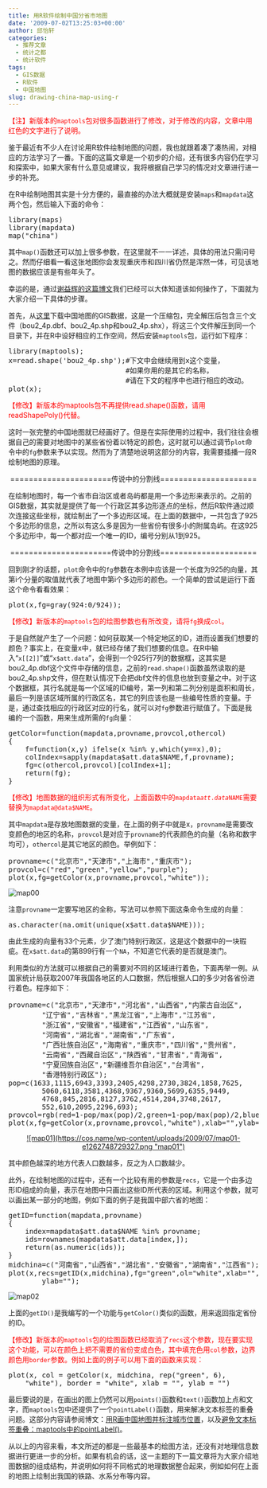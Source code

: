 ```yaml
---
title: 用R软件绘制中国分省市地图
date: '2009-07-02T13:25:03+00:00'
author: 邱怡轩
categories:
  - 推荐文章
  - 统计之都
  - 统计软件
tags:
  - GIS数据
  - R软件
  - 中国地图
slug: drawing-china-map-using-r
---
```


<span style="color: #ff0000;">【注】新版本的<code>maptools</code>包对很多函数进行了修改，对于修改的内容，文章中用红色的文字进行了说明。</span>

鉴于最近有不少人在讨论用R软件绘制地图的问题，我也就跟着凑了凑热闹，对相应的方法学习了一番。下面的这篇文章是一个初步的介绍，还有很多内容仍在学习和探索中，如果大家有什么意见或建议，我将根据自己学习的情况对文章进行进一步的补充。

在R中绘制地图其实是十分方便的，最直接的办法大概就是安装`maps`和`mapdata`这两个包，然后输入下面的命令：

<pre class="brush: r">library(maps)
library(mapdata)
map("china")</pre>

其中`map()`函数还可以加上很多参数，在这里就不一一详述，具体的用法只需问号之。然而仔细看一看这张地图你会发现重庆市和四川省仍然是浑然一体，可见该地图的数据应该是有些年头了。<!--more-->

幸运的是，通过[谢益辉的这篇博文](http://yihui.name/cn/2007/09/china-map-at-province-level/ "终于搞定了中国分省市地图")我们已经可以大体知道该如何操作了，下面就为大家介绍一下具体的步骤。

首先，从[这里](https://cos.name/wp-content/uploads/2009/07/chinaprovinceborderdata_tar_gz.zip)下载中国地图的GIS数据，这是一个压缩包，完全解压后包含三个文件（bou2\_4p.dbf、bou2\_4p.shp和bou2_4p.shx），将这三个文件解压到同一个目录下，并在R中设好相应的工作空间，然后安装`maptools`包，运行如下程序：

<pre class="brush: r">library(maptools);
x=read.shape('bou2_4p.shp');#下文中会继续用到x这个变量，
                            #如果你用的是其它的名称，
                            #请在下文的程序中也进行相应的改动。
plot(x);</pre>

<span style="color: #ff0000;">【修改】新版本的maptools包不再提供read.shape()函数，请用readShapePoly()代替。</span>

这时一张完整的中国地图就已经画好了。但是在实际使用的过程中，我们往往会根据自己的需要对地图中的某些省份着以特定的颜色，这时就可以通过调节`plot`命令中的`fg`参数来予以实现。然而为了清楚地说明这部分的内容，我需要插播一段R绘制地图的原理。

<p style="text-align: center;">
  ======================传说中的分割线=====================
</p>

在绘制地图时，每一个省市自治区或者岛屿都是用一个多边形来表示的。之前的GIS数据，其实就是提供了每一个行政区其多边形逐点的坐标，然后R软件通过顺次连接这些坐标，就绘制出了一个多边形区域。在上面的数据中，一共包含了925个多边形的信息，之所以有这么多是因为一些省份有很多小的附属岛屿。在这925个多边形中，每一个都对应一个唯一的ID，编号分别从1到925。

<p style="text-align: center;">
  ======================传说中的分割线=====================
</p>

回到刚才的话题，`plot`命令中的`fg`参数在本例中应该是一个长度为925的向量，其第i个分量的取值就代表了地图中第i个多边形的颜色。一个简单的尝试是运行下面这个命令看看效果：

<pre class="brush: r">plot(x,fg=gray(924:0/924));</pre>

<span style="color: #ff0000;">【修改】新版本的<code>maptools</code>包的绘图参数也有所改变，请将<code>fg</code>换成<code>col</code>。</span>

于是自然就产生了一个问题：如何获取某一个特定地区的ID，进而设置我们想要的颜色？事实上，在变量x中，就已经存储了我们想要的信息。在R中输入“`x[[2]]`”或“`x$att.data`”，会得到一个925行7列的数据框，这其实是bou2_4p.dbf这个文件中存储的信息，之前的`read.shape()`函数虽然读取的是bou2_4p.shp文件，但在默认情况下会把dbf文件的信息也放到变量之中。对于这个数据框，其行名就是每一个区域的ID编号，第一列和第二列分别是面积和周长，最后一列是该区域所属的行政区名，其它的列应该也是一些编号性质的变量。于是，通过查找相应的行政区对应的行名，就可以对`fg`参数进行赋值了。下面是我编的一个函数，用来生成所需的`fg`向量：

<pre class="brush: r">getColor=function(mapdata,provname,provcol,othercol)
{
	f=function(x,y) ifelse(x %in% y,which(y==x),0);
	colIndex=sapply(mapdata$att.data$NAME,f,provname);
	fg=c(othercol,provcol)[colIndex+1];
	return(fg);
}</pre>

<span style="color: #ff0000;">【修改】地图数据的组织形式有所变化，上面函数中的<code>mapdata$att.data$NAME</code>需要替换为<code>mapdata@data$NAME</code>。</span>

其中`mapdata`是存放地图数据的变量，在上面的例子中就是x，`provname`是需要改变颜色的地区的名称，`provcol`是对应于`provname`的代表颜色的向量（名称和数字均可），`othercol`是其它地区的颜色。举例如下：

<pre class="brush: r">provname=c("北京市","天津市","上海市","重庆市");
provcol=c("red","green","yellow","purple");
plot(x,fg=getColor(x,provname,provcol,"white"));</pre>

![map00](https://cos.name/wp-content/uploads/2009/07/map00-e1262748931991.png "map00")

注意`provname`一定要写地区的全称，写法可以参照下面这条命令生成的向量：

<pre class="brush: r">as.character(na.omit(unique(x$att.data$NAME)));</pre>

由此生成的向量有33个元素，少了澳门特别行政区，这是这个数据中的一块瑕疵。在`x$att.data`的第899行有一个`NA`，不知道它代表的是否就是澳门。

利用类似的方法就可以根据自己的需要对不同的区域进行着色，下面再举一例。从国家统计局获取2007年我国各地区的人口数据，然后根据人口的多少对各省份进行着色。程序如下：

<pre class="brush: r">provname=c("北京市","天津市","河北省","山西省","内蒙古自治区",
		"辽宁省","吉林省","黑龙江省","上海市","江苏省",
		"浙江省","安徽省","福建省","江西省","山东省",
		"河南省","湖北省","湖南省","广东省",
		"广西壮族自治区","海南省","重庆市","四川省","贵州省",
		"云南省","西藏自治区","陕西省","甘肃省","青海省",
		"宁夏回族自治区","新疆维吾尔自治区","台湾省",
		"香港特别行政区");
pop=c(1633,1115,6943,3393,2405,4298,2730,3824,1858,7625,
		5060,6118,3581,4368,9367,9360,5699,6355,9449,
		4768,845,2816,8127,3762,4514,284,3748,2617,
		552,610,2095,2296,693);
provcol=rgb(red=1-pop/max(pop)/2,green=1-pop/max(pop)/2,blue=0);
plot(x,fg=getColor(x,provname,provcol,"white"),xlab="",ylab="");</pre>

<p style="text-align: center;">
  <a href="https://cos.name/wp-content/uploads/2009/07/map01.png">![map01](https://cos.name/wp-content/uploads/2009/07/map01-e1262748729327.png "map01")</a>
</p>

其中颜色越深的地方代表人口数越多，反之为人口数越少。

此外，在绘制地图的过程中，还有一个比较有用的参数是`recs`，它是一个由多边形ID组成的向量，表示在地图中只画出这些ID所代表的区域。利用这个参数，就可以画出某一部分的地图，例如下面的例子是我国中部六省的地图：

<pre class="brush: r">getID=function(mapdata,provname)
{
	index=mapdata$att.data$NAME %in% provname;
	ids=rownames(mapdata$att.data[index,]);
	return(as.numeric(ids));
}
midchina=c("河南省","山西省","湖北省","安徽省","湖南省","江西省");
plot(x,recs=getID(x,midchina),fg="green",ol="white",xlab="",
		ylab="");</pre>

![map02](https://cos.name/wp-content/uploads/2009/07/map02-e1262748890424.png "map02")
  
上面的`getID()`是我编写的一个功能与`getColor()`类似的函数，用来返回指定省份的ID。

<span style="color: #ff0000;">【修改】新版本的<code>maptools</code>包的绘图函数已经取消了<code>recs</code>这个参数，现在要实现这个功能，可以在颜色上把不需要的省份变成白色，其中填充色用<code>col</code>参数，边界颜色用<code>border</code>参数。例如上面的例子可以用下面的函数来实现：</span>

<pre class="brush: r">plot(x, col = getColor(x, midchina, rep("green", 6),
    "white"), border = "white", xlab = "", ylab = "")</pre>

最后要说的是，在画出的图上仍然可以用`points()`函数和`text()`函数加上点和文字，而`maptools`包中还提供了一个`pointLabel()`函数，用来解决文本标签的重叠问题。这部分内容请参阅博文：[用R画中国地图并标注城市位置](http://yihui.name/cn/2008/10/china-map-and-city-locations-with-r/)，以及[避免文本标签重叠：maptools中的pointLabel()](http://yihui.name/cn/2008/10/avoid-label-overlap-pointlabel-in-maptools/)。

从以上的内容来看，本文所述的都是一些最基本的绘图方法，还没有对地理信息数据进行更进一步的分析。如果有机会的话，这一主题的下一篇文章将为大家介绍地图数据的组成结构，并说明如何将不同格式的地理数据整合起来，例如如何在上面的地图上绘制出我国的铁路、水系分布等内容。
